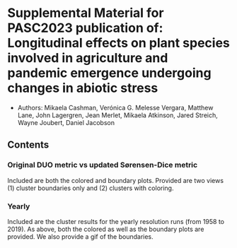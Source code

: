 # Supplemental Material for PASC2023 publication of: Longitudinal effects on plant species involved in agriculture and pandemic emergence undergoing changes in abiotic stress

- Authors: Mikaela Cashman, Verónica G. Melesse Vergara, Matthew Lane, John Lagergren, Jean Merlet, Mikaela Atkinson, Jared Streich, Wayne Joubert, Daniel Jacobson

## Contents
### Original DUO metric vs updated Sørensen-Dice metric
Included are both the colored and boundary plots.  Provided are two views (1) cluster boundaries only and (2) clusters with coloring.

### Yearly
Included are the cluster results for the yearly resolution runs (from 1958 to 2019).  As above, both the colored as well as the boundary plots are provided.  We also provide a gif of the boundaries.
